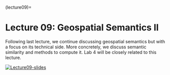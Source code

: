(lecture09)= 
# Lecture 09: Geospatial Semantics II

Following last lecture, we continue discussing geospatial semantics but with a focus on its technical side. More concretely, we discuss semantic similarity and methods to compute it. 
Lab 4 will be closely related to this lecture.

[![Lecture09-slides](/lectures/l09-preface.png)](https://docs.google.com/presentation/d/1fNGkrYbaGO4VdKj2WaB4lx-FSghtFq_jlPdqSHaOyS8/edit?usp=sharing)